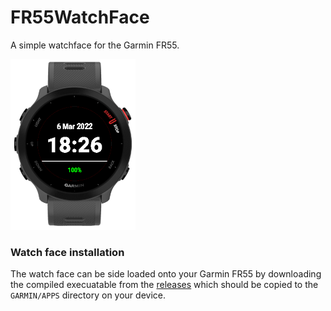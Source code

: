 # FR55WatchFace

A simple watchface for the Garmin FR55.

![Watch face](fr55-watch-face.png)

### Watch face installation

The watch face can be side loaded onto your Garmin FR55 by downloading the compiled execuatable from the [releases](https://github.com/cmh-dev/FR55WatchFace/releases) which should be copied to the `GARMIN/APPS` directory on your device.
